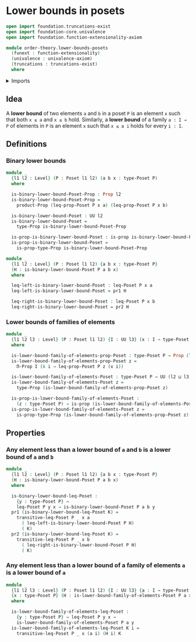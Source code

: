 # Lower bounds in posets

```agda
open import foundation.truncations-exist
open import foundation-core.univalence
open import foundation.function-extensionality-axiom

module order-theory.lower-bounds-posets
  (funext : function-extensionality)
  (univalence : univalence-axiom)
  (truncations : truncations-exist)
  where
```

<details><summary>Imports</summary>

```agda
open import foundation.dependent-pair-types
open import foundation.dependent-products-propositions funext
open import foundation.propositions funext univalence
open import foundation.universe-levels

open import order-theory.posets funext univalence truncations
```

</details>

## Idea

A **lower bound** of two elements `a` and `b` in a poset `P` is an element `x`
such that both `x ≤ a` and `x ≤ b` hold. Similarly, a **lower bound** of a
family `a : I → P` of elements in `P` is an element `x` such that `x ≤ a i`
holds for every `i : I`.

## Definitions

### Binary lower bounds

```agda
module _
  {l1 l2 : Level} (P : Poset l1 l2) (a b x : type-Poset P)
  where

  is-binary-lower-bound-Poset-Prop : Prop l2
  is-binary-lower-bound-Poset-Prop =
    product-Prop (leq-prop-Poset P x a) (leq-prop-Poset P x b)

  is-binary-lower-bound-Poset : UU l2
  is-binary-lower-bound-Poset =
    type-Prop is-binary-lower-bound-Poset-Prop

  is-prop-is-binary-lower-bound-Poset : is-prop is-binary-lower-bound-Poset
  is-prop-is-binary-lower-bound-Poset =
    is-prop-type-Prop is-binary-lower-bound-Poset-Prop

module _
  {l1 l2 : Level} (P : Poset l1 l2) {a b x : type-Poset P}
  (H : is-binary-lower-bound-Poset P a b x)
  where

  leq-left-is-binary-lower-bound-Poset : leq-Poset P x a
  leq-left-is-binary-lower-bound-Poset = pr1 H

  leq-right-is-binary-lower-bound-Poset : leq-Poset P x b
  leq-right-is-binary-lower-bound-Poset = pr2 H
```

### Lower bounds of families of elements

```agda
module _
  {l1 l2 l3 : Level} (P : Poset l1 l2) {I : UU l3} (x : I → type-Poset P)
  where

  is-lower-bound-family-of-elements-prop-Poset : type-Poset P → Prop (l2 ⊔ l3)
  is-lower-bound-family-of-elements-prop-Poset z =
    Π-Prop I (λ i → leq-prop-Poset P z (x i))

  is-lower-bound-family-of-elements-Poset : type-Poset P → UU (l2 ⊔ l3)
  is-lower-bound-family-of-elements-Poset z =
    type-Prop (is-lower-bound-family-of-elements-prop-Poset z)

  is-prop-is-lower-bound-family-of-elements-Poset :
    (z : type-Poset P) → is-prop (is-lower-bound-family-of-elements-Poset z)
  is-prop-is-lower-bound-family-of-elements-Poset z =
    is-prop-type-Prop (is-lower-bound-family-of-elements-prop-Poset z)
```

## Properties

### Any element less than a lower bound of `a` and `b` is a lower bound of `a` and `b`

```agda
module _
  {l1 l2 : Level} (P : Poset l1 l2) {a b x : type-Poset P}
  (H : is-binary-lower-bound-Poset P a b x)
  where

  is-binary-lower-bound-leq-Poset :
    {y : type-Poset P} →
    leq-Poset P y x → is-binary-lower-bound-Poset P a b y
  pr1 (is-binary-lower-bound-leq-Poset K) =
    transitive-leq-Poset P _ x a
      ( leq-left-is-binary-lower-bound-Poset P H)
      ( K)
  pr2 (is-binary-lower-bound-leq-Poset K) =
    transitive-leq-Poset P _ x b
      ( leq-right-is-binary-lower-bound-Poset P H)
      ( K)
```

### Any element less than a lower bound of a family of elements `a` is a lower bound of `a`

```agda
module _
  {l1 l2 l3 : Level} (P : Poset l1 l2) {I : UU l3} {a : I → type-Poset P}
  {x : type-Poset P} (H : is-lower-bound-family-of-elements-Poset P a x)
  where

  is-lower-bound-family-of-elements-leq-Poset :
    {y : type-Poset P} → leq-Poset P y x →
    is-lower-bound-family-of-elements-Poset P a y
  is-lower-bound-family-of-elements-leq-Poset K i =
    transitive-leq-Poset P _ x (a i) (H i) K
```
